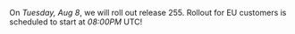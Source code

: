 On *Tuesday, Aug 8*, we will roll out release 255.
Rollout for EU customers is scheduled to start at *08:00PM* UTC!

